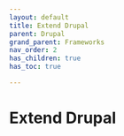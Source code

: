 ```yaml
---
layout: default
title: Extend Drupal
parent: Drupal
grand_parent: Frameworks
nav_order: 2
has_children: true
has_toc: true

---
```


# Extend Drupal
